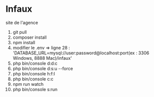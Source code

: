 # Infaux
site de l'agence
1) git pull
2) composer install
3) npm install
4) modifier le .env => ligne 28 : 'DATABASE_URL=mysql://user:password@localhost:port(ex : 3306 Windows, 8888 Mac)/infaux'
5) php bin/console d:d:c
6) php bin/console d:s:u --force
7) php bin/console h:f:l
8) php bin/console c:c
9) npm run watch
10) php bin/console s:run
